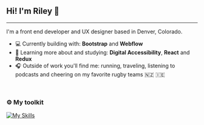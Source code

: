 ## Hi! I'm Riley 👋
---
I'm a front end developer and UX designer based in Denver, Colorado.

- 💻 Currently building with: **Bootstrap** and **Webflow**
- 🌱 Learning more about and studying: **Digital Accessibility**, **React** and **Redux** 
- 🎧 Outside of work you'll find me: running, traveling, listening to podcasts and cheering on my favorite rugby teams 🇳🇿 🇮🇪 


</br>

### ⚙️ My toolkit

[![My Skills](https://skillicons.dev/icons?i=html,css,sass,js,jquery,git,vscode,figma,webflow)](https://skillicons.dev)

